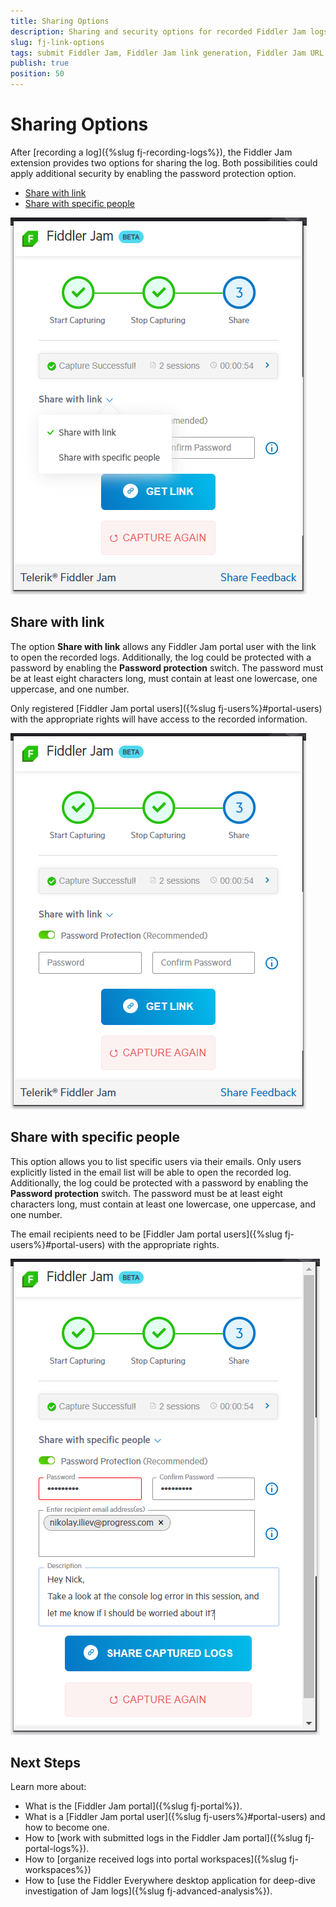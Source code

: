 ```yaml
---
title: Sharing Options
description: Sharing and security options for recorded Fiddler Jam logs. Share with a link or with specific people, and use an optional password. 
slug: fj-link-options
tags: submit Fiddler Jam, Fiddler Jam link generation, Fiddler Jam URL link, Fiddler Jam portal links, Jam sharing, Jam collaboration, Fiddler collaboration options
publish: true
position: 50
---
```


# Sharing Options

After [recording a log]({%slug fj-recording-logs%}), the Fiddler Jam extension provides two options for sharing the log. Both possibilities could apply additional security by enabling the password protection option.

- [Share with link](#share-with-link)
- [Share with specific people](#share-with-specific-people)

![Link generation options](../images/ext/ext-images/extension-link-options.png)

## Share with link

The option **Share with link** allows any Fiddler Jam portal user with the link to open the recorded logs. Additionally, the log could be protected with a password by enabling the **Password protection** switch. The password must be at least eight characters long, must contain at least one lowercase, one uppercase, and one number.

Only registered [Fiddler Jam portal users]({%slug fj-users%}#portal-users) with the appropriate rights will have access to the recorded information.

![Share with link](../images/ext/ext-images/extension-link-options-password.png)


## Share with specific people

This option allows you to list specific users via their emails. Only users explicitly listed in the email list will be able to open the recorded log. Additionally, the log could be protected with a password by enabling the **Password protection** switch. The password must be at least eight characters long, must contain at least one lowercase, one uppercase, and one number.

The email recipients need to be [Fiddler Jam portal users]({%slug fj-users%}#portal-users) with the appropriate rights.

![Share with specific people](../images/ext/ext-images/extension-link-options-sharing-via-emails-popu.png)

## Next Steps

Learn more about:

- What is the [Fiddler Jam portal]({%slug fj-portal%}).
- What is a [Fiddler Jam portal user]({%slug fj-users%}#portal-users) and how to become one.
- How to [work with submitted logs in the Fiddler Jam portal]({%slug fj-portal-logs%}).
- How to [organize received logs into portal workspaces]({%slug fj-workspaces%})
- How to [use the Fiddler Everywhere desktop application for deep-dive investigation of Jam logs]({%slug fj-advanced-analysis%}).
